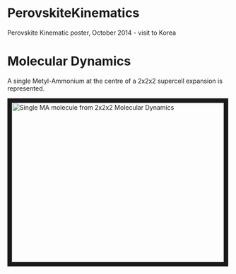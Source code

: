PerovskiteKinematics
====================

Perovskite Kinematic poster, October 2014 - visit to Korea


Molecular Dynamics
==================

A single Metyl-Ammonium at the centre of a 2x2x2 supercell expansion is represented.

<a href="http://www.youtube.com/watch?feature=player_embedded&v=Rr2DDiYUoNA" target="_blank"><img src="http://img.youtube.com/vi/Rr2DDiYUoNA/0.jpg" 
alt="Single MA molecule from 2x2x2 Molecular Dynamics" width="480" height="360" border="10" /></a>


